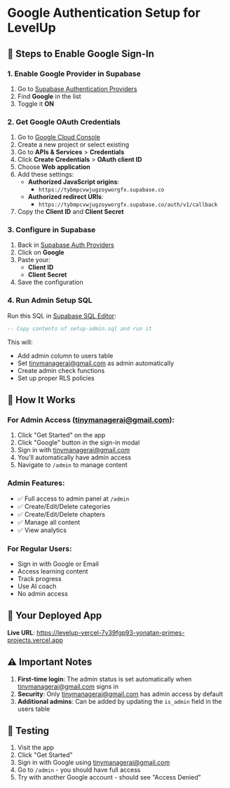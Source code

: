 # Google Authentication Setup for LevelUp

## 🔐 Steps to Enable Google Sign-In

### 1. Enable Google Provider in Supabase

1. Go to [Supabase Authentication Providers](https://supabase.com/dashboard/project/tybmpcvwjugzoyworgfx/auth/providers)
2. Find **Google** in the list
3. Toggle it **ON**

### 2. Get Google OAuth Credentials

1. Go to [Google Cloud Console](https://console.cloud.google.com/)
2. Create a new project or select existing
3. Go to **APIs & Services** > **Credentials**
4. Click **Create Credentials** > **OAuth client ID**
5. Choose **Web application**
6. Add these settings:
   - **Authorized JavaScript origins**: 
     - `https://tybmpcvwjugzoyworgfx.supabase.co`
   - **Authorized redirect URIs**: 
     - `https://tybmpcvwjugzoyworgfx.supabase.co/auth/v1/callback`
7. Copy the **Client ID** and **Client Secret**

### 3. Configure in Supabase

1. Back in [Supabase Auth Providers](https://supabase.com/dashboard/project/tybmpcvwjugzoyworgfx/auth/providers)
2. Click on **Google**
3. Paste your:
   - **Client ID**
   - **Client Secret**
4. Save the configuration

### 4. Run Admin Setup SQL

Run this SQL in [Supabase SQL Editor](https://supabase.com/dashboard/project/tybmpcvwjugzoyworgfx/sql/new):

```sql
-- Copy contents of setup-admin.sql and run it
```

This will:
- Add admin column to users table
- Set tinymanagerai@gmail.com as admin automatically
- Create admin check functions
- Set up proper RLS policies

## 🎯 How It Works

### For Admin Access (tinymanagerai@gmail.com):

1. Click "Get Started" on the app
2. Click "Google" button in the sign-in modal
3. Sign in with tinymanagerai@gmail.com
4. You'll automatically have admin access
5. Navigate to `/admin` to manage content

### Admin Features:
- ✅ Full access to admin panel at `/admin`
- ✅ Create/Edit/Delete categories
- ✅ Create/Edit/Delete chapters
- ✅ Manage all content
- ✅ View analytics

### For Regular Users:
- Sign in with Google or Email
- Access learning content
- Track progress
- Use AI coach
- No admin access

## 🚀 Your Deployed App

**Live URL**: https://levelup-vercel-7v39fgp93-yonatan-primes-projects.vercel.app

## ⚠️ Important Notes

1. **First-time login**: The admin status is set automatically when tinymanagerai@gmail.com signs in
2. **Security**: Only tinymanagerai@gmail.com has admin access by default
3. **Additional admins**: Can be added by updating the `is_admin` field in the users table

## 🧪 Testing

1. Visit the app
2. Click "Get Started"
3. Sign in with Google using tinymanagerai@gmail.com
4. Go to `/admin` - you should have full access
5. Try with another Google account - should see "Access Denied"